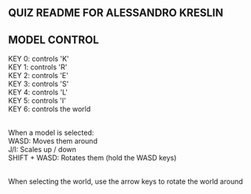 ## QUIZ README FOR ALESSANDRO KRESLIN

## MODEL CONTROL

KEY 0: controls 'K' <br>
KEY 1: controls 'R' <br>
KEY 2: controls 'E' <br>
KEY 3: controls 'S' <br>
KEY 4: controls 'L' <br>
KEY 5: controls 'I' <br>
KEY 6: controls the world <br><br>

When a model is selected: <br>
WASD: Moves them around<br>
J/I: Scales up / down<br>
SHIFT + WASD: Rotates them (hold the WASD keys) <br><br>

When selecting the world, use the arrow keys to rotate the world around<br>

